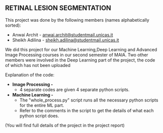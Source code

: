 ## RETINAL LESION SEGMENTATION

This project was done by the following members (names alphabetically sorted):
* Anwai Archit - anwai.archit@studentmail.unicas.it 
* Sheikh Adilina - sheikh.adilina@studentmail.unicas.it


We did this project for our Machine Learning,Deep Learning and Advanced Image Processing courses in our second semester of MAIA. 
Two other members were involved in the Deep Learning part of the project, the code of which has not been uploaded


Explanation of the code:
* **Image Processing -** 
  * 4 separate codes are given 4 separate python scripts.
* **Machine Learning -** 
  * The "whole_process.py" script runs all the necessary python scripts for the entire ML part. 
  * Refer to the comments in the script to get the details of what each python script does.


(You will find full details of the project in the project report)

